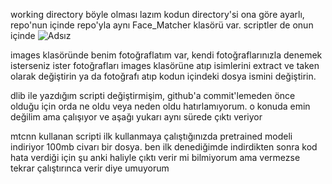 working directory böyle olması lazım kodun directory'si ona göre ayarlı, repo'nun içinde repo'yla aynı Face_Matcher klasörü var. scriptler de onun içinde
![Adsız](https://github.com/volkannnv/Face_Matcher/assets/127948297/c4abdcb9-c1dd-4462-a5db-429e42f4bb90)

images klasöründe benim fotoğraflatım var, kendi fotoğraflarınızla denemek isterseniz ister fotoğrafları images klasörüne atıp isimlerini extract ve taken olarak değiştirin ya da fotoğrafı atıp kodun içindeki dosya ismini değiştirin.

dlib ile yazdığım scripti değiştirmişim, github'a commit'lemeden önce olduğu için orda ne oldu veya neden oldu hatırlamıyorum. o konuda emin değilim ama çalışıyor ve aşağı yukarı aynı sürede çıktı veriyor

mtcnn kullanan scripti ilk kullanmaya çalıştığınızda pretrained modeli indiriyor 100mb civarı bir dosya. ben ilk denediğimde indirdikten sonra kod hata verdiği için şu anki haliyle çıktı verir mi bilmiyorum ama vermezse tekrar çalıştırınca verir diye umuyorum
